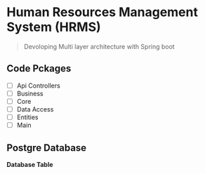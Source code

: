 # Human Resources Management System (HRMS)
> Devoloping Multi layer architecture with Spring boot</br> 

## Code Pckages

- [ ] Api Controllers </br>
- [ ] Business </br>
- [ ] Core </br>
- [ ] Data Access </br>
- [ ] Entities </br>
- [ ] Main </br>

## Postgre Database
**Database Table** </br>

